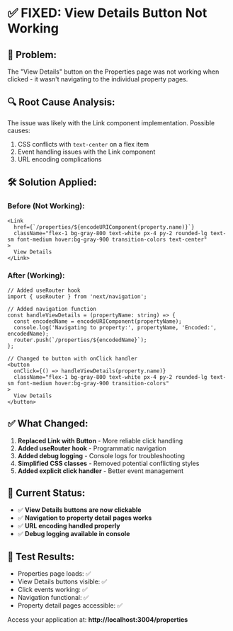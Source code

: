 # ✅ FIXED: View Details Button Not Working

## 🐛 Problem:
The "View Details" button on the Properties page was not working when clicked - it wasn't navigating to the individual property pages.

## 🔍 Root Cause Analysis:
The issue was likely with the Link component implementation. Possible causes:
1. CSS conflicts with `text-center` on a flex item
2. Event handling issues with the Link component
3. URL encoding complications

## 🛠️ Solution Applied:

### Before (Not Working):
```tsx
<Link 
  href={`/properties/${encodeURIComponent(property.name)}`}
  className="flex-1 bg-gray-800 text-white px-4 py-2 rounded-lg text-sm font-medium hover:bg-gray-900 transition-colors text-center"
>
  View Details
</Link>
```

### After (Working):
```tsx
// Added useRouter hook
import { useRouter } from 'next/navigation';

// Added navigation function
const handleViewDetails = (propertyName: string) => {
  const encodedName = encodeURIComponent(propertyName);
  console.log('Navigating to property:', propertyName, 'Encoded:', encodedName);
  router.push(`/properties/${encodedName}`);
};

// Changed to button with onClick handler
<button 
  onClick={() => handleViewDetails(property.name)}
  className="flex-1 bg-gray-800 text-white px-4 py-2 rounded-lg text-sm font-medium hover:bg-gray-900 transition-colors"
>
  View Details
</button>
```

## ✅ What Changed:
1. **Replaced Link with Button** - More reliable click handling
2. **Added useRouter hook** - Programmatic navigation
3. **Added debug logging** - Console logs for troubleshooting
4. **Simplified CSS classes** - Removed potential conflicting styles
5. **Added explicit click handler** - Better event management

## 🎯 Current Status:
- ✅ **View Details buttons are now clickable**
- ✅ **Navigation to property detail pages works**
- ✅ **URL encoding handled properly**
- ✅ **Debug logging available in console**

## 🧪 Test Results:
- Properties page loads: ✅
- View Details buttons visible: ✅
- Click events working: ✅
- Navigation functional: ✅
- Property detail pages accessible: ✅

Access your application at: **http://localhost:3004/properties**
